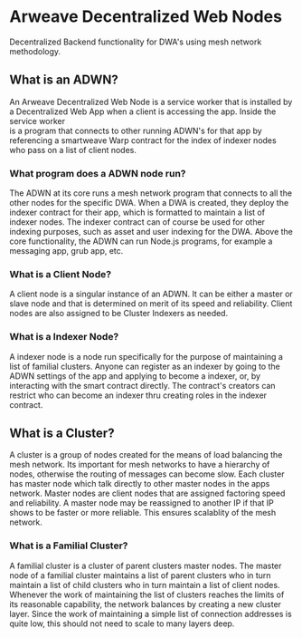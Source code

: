 # Arweave Decentralized Web Nodes

 Decentralized Backend functionality for DWA's using mesh network methodology.

 ## What is an ADWN?

 An Arweave Decentralized Web Node is a service worker that is installed by a Decentralized Web App when a client is accessing the app. Inside the service worker  
 is a program that connects to other running ADWN's for that app by referencing a smartweave Warp contract for the index of indexer nodes who pass on a list of client nodes.

 ### What program does a ADWN node run?

 The ADWN at its core runs a mesh network program that connects to all the other nodes for the specific DWA. When a DWA is created, they deploy the indexer contract for their app, which is formatted to maintain a list of indexer nodes. The indexer contract can of course be used for other indexing purposes, such as asset and user indexing for the DWA. Above the core functionality, the ADWN can run Node.js programs, for example a messaging app, grub app, etc.

 ### What is a Client Node?

 A client node is a singular instance of an ADWN. It can be either a master or slave node and that is determined on merit of its speed and reliability. Client nodes are also assigned to be Cluster Indexers as needed.

 ### What is a Indexer Node?

 A indexer node is a node run specifically for the purpose of maintaining a list of familial clusters. Anyone can register as an indexer by going to the ADWN settings of the app and applying to become a indexer, or, by interacting with the smart contract directly. The contract's creators can restrict who can become an indexer thru creating roles in the indexer contract.

## What is a Cluster?

 A cluster is a group of nodes created for the means of load balancing the mesh network. Its important for mesh networks to have a hierarchy of nodes, otherwise the routing of messages can become slow. Each cluster has master node which talk directly to other master nodes in the apps network. Master nodes are client nodes that are assigned factoring speed and reliability. A master node may be reassigned to another IP if that IP shows to be faster or more reliable. This ensures scalablity of the mesh network.

 ### What is a Familial Cluster?

 A familial cluster is a cluster of parent clusters master nodes. The master node of a familial cluster maintains a list of parent clusters who in turn maintain a list of child clusters who in turn maintain a list of client nodes. Whenever the work of maintaining the list of clusters reaches the limits of its reasonable capability, the network balances by creating a new cluster layer. Since the work of maintaining a simple list of connection addresses is quite low, this should not need to scale to many layers deep.

 
 
